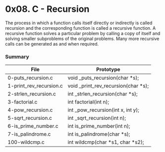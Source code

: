 # 0x08. C - Recursion
The process in which a function calls itself directly or indirectly is called recursion and the corresponding function is called a recursive function. A recursive function solves a particular problem by calling a copy of itself and solving smaller subproblems of the original problems. Many more recursive calls can be generated as and when required.

### Summary
|File|	Prototype|
|----|--------|
|0-puts_recursion.c|	void _puts_recursion(char *s);|
|1-print_rev_recursion.c|	void _print_rev_recursion(char *s);|
|2-strlen_recursion.c|	int _strlen_recursion(char *s);|
|3-factorial.c|	int factorial(int n);|
|4-pow_recursion.c|	int _pow_recursion(int x, int y);|
|5-sqrt_recursion.c|	int _sqrt_recursion(int n);|
|6-is_prime_number.c|	int is_prime_number(int n);|
|7-is_palindrome.c|	int is_palindrome(char *s);|
|100-wildcmp.c|	int wildcmp(char *s1, char *s2);|
